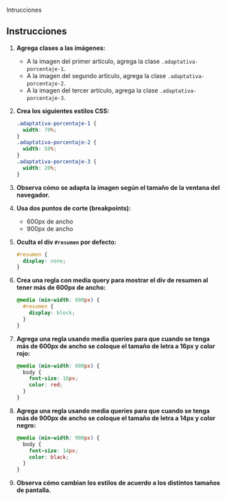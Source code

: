 Intrucciones

## Instrucciones

1. **Agrega clases a las imágenes:**

   - A la imagen del primer artículo, agrega la clase `.adaptativa-porcentaje-1`.
   - A la imagen del segundo artículo, agrega la clase `.adaptativa-porcentaje-2`.
   - A la imagen del tercer artículo, agrega la clase `.adaptativa-porcentaje-3`.

2. **Crea los siguientes estilos CSS:**

   ```css
   .adaptativa-porcentaje-1 {
     width: 70%;
   }
   .adaptativa-porcentaje-2 {
     width: 50%;
   }
   .adaptativa-porcentaje-3 {
     width: 20%;
   }
   ```

3. **Observa cómo se adapta la imagen según el tamaño de la ventana del navegador.**

4. **Usa dos puntos de corte (breakpoints):**

   - 600px de ancho
   - 900px de ancho

5. **Oculta el div `#resumen` por defecto:**

   ```css
   #resumen {
     display: none;
   }
   ```

6. **Crea una regla con media query para mostrar el div de resumen al tener más de 600px de ancho:**

   ```css
   @media (min-width: 600px) {
     #resumen {
       display: block;
     }
   }
   ```

7. **Agrega una regla usando media queries para que cuando se tenga más de 600px de ancho se coloque el tamaño de letra a 16px y color rojo:**

   ```css
   @media (min-width: 600px) {
     body {
       font-size: 16px;
       color: red;
     }
   }
   ```

8. **Agrega una regla usando media queries para que cuando se tenga más de 900px de ancho se coloque el tamaño de letra a 14px y color negro:**

   ```css
   @media (min-width: 900px) {
     body {
       font-size: 14px;
       color: black;
     }
   }
   ```

9. **Observa cómo cambian los estilos de acuerdo a los distintos tamaños de pantalla.**
